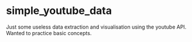 # simple_youtube_data

Just some useless data extraction and visualisation using the youtube API.
Wanted to practice basic concepts.
